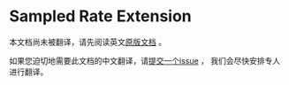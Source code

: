 # Sampled Rate Extension

本文档尚未被翻译，请先阅读英文[原版文档](../../../extensions/sampledrate.md) 。

如果您迫切地需要此文档的中文翻译，请[提交一个issue](https://github.com/cloudevents/spec/issues) ，
我们会尽快安排专人进行翻译。